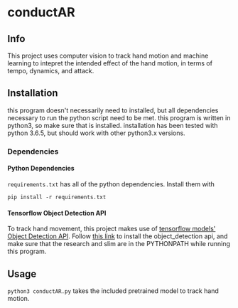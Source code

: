 # conductAR

## Info

This project uses computer vision to track hand motion and machine learning to intepret the intended effect of the hand motion, in terms of tempo, dynamics, and attack.

## Installation

this program doesn't necessarily need to installed, but all dependencies necessary to run the python script need to be met.
this program is written in python3, so make sure that is installed. installation has been tested with python 3.6.5, but should work with other python3.x versions.

### Dependencies

#### Python Dependencies
`requirements.txt` has all of the python dependencies. Install them with
```
pip install -r requirements.txt
```
#### Tensorflow Object Detection API
To track hand movement, this project makes use of [tensorflow models'](https://github.com/tensorflow/models) [Object Detection API](https://github.com/tensorflow/models/tree/master/research/object_detection). Follow [this link](https://github.com/tensorflow/models/blob/master/research/object_detection/g3doc/installation.md) to install the object_detection api, and make sure that the research and slim are in the PYTHONPATH while running this program.

## Usage
`python3 conductAR.py` takes the included pretrained model to track hand motion.
